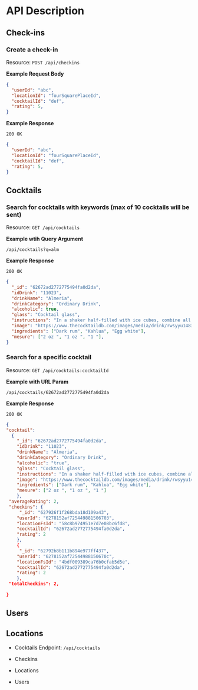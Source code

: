 # API Description

## Check-ins

### Create a check-in

Resource: `POST /api/checkins`

**Example Request Body**

```json
{
  "userId": "abc",
  "locationId": "fourSquarePlaceId",
  "cocktailId": "def",
  "rating": 5,
}
```

**Example Response**

```
200 OK
```

```json
{
  "userId": "abc",
  "locationId": "fourSquarePlaceId",
  "cocktailId": "def",
  "rating": 5,
}
```

## Cocktails

### Search for cocktails with keywords (max of 10 cocktails will be sent)

Resource: `GET /api/cocktails`

**Example wtih Query Argument**

`/api/cocktails?q=alm`

**Example Response**

```
200 OK
```

```json
{
  "_id": "62672ad2772775494fa0d2da",
  "idDrink": "11023",
  "drinkName": "Almeria",
  "drinkCategory": "Ordinary Drink",
  "alcoholic": true,
  "glass": "Cocktail glass",
  "instructions": "In a shaker half-filled with ice cubes, combine all of the ingredients...",
  "image": "https://www.thecocktaildb.com/images/media/drink/rwsyyu1483388181.jpg",
  "ingredients": ["Dark rum", "Kahlua", "Egg white"],
  "mesure": ["2 oz ", "1 oz ", "1 "],
}
```
### Search for a specific cocktail

Resource: `GET /api/cocktails:cocktailId`

**Example with URL Param**

`/api/cocktails/62672ad2772775494fa0d2da`

**Example Response**

```
200 OK
```

```json
{
"cocktail": 
  { 
    "_id": "62672ad2772775494fa0d2da",
    "idDrink": "11023",
    "drinkName": "Almeria",
    "drinkCategory": "Ordinary Drink",
    "alcoholic": "true",
    "glass": "Cocktail glass",
    "instructions": "In a shaker half-filled with ice cubes, combine all of the ingredients...",
    "image": "https://www.thecocktaildb.com/images/media/drink/rwsyyu1483388181.jpg",
    "ingredients": ["Dark rum", "Kahlua", "Egg white"],
    "mesure": ["2 oz ", "1 oz ", "1 "]
    },
 "averageRating": 2,
 "checkins": {
     "_id": "627926f1f268bda18d109a43",
    "userId": "6278152af725449881506703",
    "locationFsId": "58c8b974951e7d7e08bc6fd8",
    "cocktailId": "62672ad2772775494fa0d2da",
    "rating": 2
    },
    {
     "_id": "62792b8b111b894e977ff437",
    "userId": "6278152af72544988150670c",
    "locationFsId": "4bdf009389ca76b0cfab5d5e",
    "cocktailId": "62672ad2772775494fa0d2da",
    "rating": 2
    },
 "totalCheckins": 2,
   
}
```

## Users

## Locations

- Cocktails
  Endpoint: `/api/cocktails`
  
  
- Checkins
- Locations
- Users
